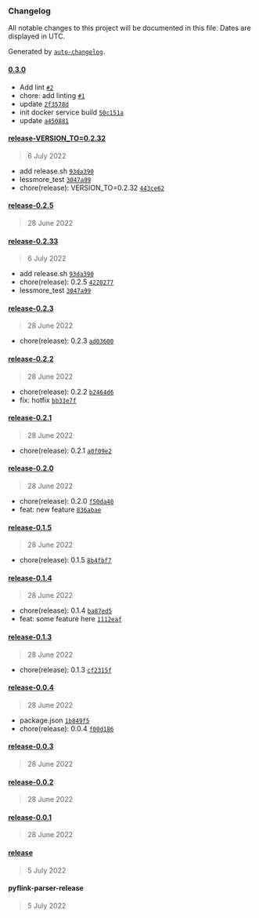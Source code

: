 ### Changelog

All notable changes to this project will be documented in this file. Dates are displayed in UTC.

Generated by [`auto-changelog`](https://github.com/CookPete/auto-changelog).

#### [0.3.0](https://github.com/marklidenberg/lessmore/compare/release-VERSION_TO=0.2.32...0.3.0)

- Add lint [`#2`](https://github.com/marklidenberg/lessmore/pull/2)
- chore: add linting [`#1`](https://github.com/marklidenberg/lessmore/pull/1)
- update [`2f3578d`](https://github.com/marklidenberg/lessmore/commit/2f3578d5ca44e49c03aa9a5a5d8d737a54c6f406)
- init docker service build [`50c151a`](https://github.com/marklidenberg/lessmore/commit/50c151ab891d1447b4fb401cdc7695fc06bfaac7)
- update [`a450881`](https://github.com/marklidenberg/lessmore/commit/a4508818f7a41e55744bfbbd7d36fe20ab90788e)

#### [release-VERSION_TO=0.2.32](https://github.com/marklidenberg/lessmore/compare/release-0.2.5...release-VERSION_TO=0.2.32)

> 6 July 2022

- add release.sh [`93da390`](https://github.com/marklidenberg/lessmore/commit/93da390610a3ec475bc82c9a1b63020a30f1b1a8)
- lessmore_test [`3047a99`](https://github.com/marklidenberg/lessmore/commit/3047a992e97b4b15a0431468052797c9d90e5dfd)
- chore(release): VERSION_TO=0.2.32 [`443ce62`](https://github.com/marklidenberg/lessmore/commit/443ce627ca20bd15ddfebd2710906939922f1d14)

#### [release-0.2.5](https://github.com/marklidenberg/lessmore/compare/release-0.2.33...release-0.2.5)

> 28 June 2022

#### [release-0.2.33](https://github.com/marklidenberg/lessmore/compare/release-0.2.3...release-0.2.33)

> 6 July 2022

- add release.sh [`93da390`](https://github.com/marklidenberg/lessmore/commit/93da390610a3ec475bc82c9a1b63020a30f1b1a8)
- chore(release): 0.2.5 [`4220277`](https://github.com/marklidenberg/lessmore/commit/42202777656d3cceb9448a0375e261e34fb0daab)
- lessmore_test [`3047a99`](https://github.com/marklidenberg/lessmore/commit/3047a992e97b4b15a0431468052797c9d90e5dfd)

#### [release-0.2.3](https://github.com/marklidenberg/lessmore/compare/release-0.2.2...release-0.2.3)

> 28 June 2022

- chore(release): 0.2.3 [`ad03600`](https://github.com/marklidenberg/lessmore/commit/ad03600398d95d06c24008930011643fbd43c113)

#### [release-0.2.2](https://github.com/marklidenberg/lessmore/compare/release-0.2.1...release-0.2.2)

> 28 June 2022

- chore(release): 0.2.2 [`b2464d6`](https://github.com/marklidenberg/lessmore/commit/b2464d635767e48d305d2c424f0cf0c427534244)
- fix: hotfix [`bb33e7f`](https://github.com/marklidenberg/lessmore/commit/bb33e7fa9734de6bf80863ae169c8a1d89a62c84)

#### [release-0.2.1](https://github.com/marklidenberg/lessmore/compare/release-0.2.0...release-0.2.1)

> 28 June 2022

- chore(release): 0.2.1 [`a0f09e2`](https://github.com/marklidenberg/lessmore/commit/a0f09e291fbf4f738aaa93b026e7853553486a08)

#### [release-0.2.0](https://github.com/marklidenberg/lessmore/compare/release-0.1.5...release-0.2.0)

> 28 June 2022

- chore(release): 0.2.0 [`f50da40`](https://github.com/marklidenberg/lessmore/commit/f50da40810708d7baa29214943b4d52d3cd4dcd8)
- feat: new feature [`836abae`](https://github.com/marklidenberg/lessmore/commit/836abae1082f0cd4adeef85741fc25b2b07802c1)

#### [release-0.1.5](https://github.com/marklidenberg/lessmore/compare/release-0.1.4...release-0.1.5)

> 28 June 2022

- chore(release): 0.1.5 [`8b4fbf7`](https://github.com/marklidenberg/lessmore/commit/8b4fbf77041025785def35df08f7e0147143c26a)

#### [release-0.1.4](https://github.com/marklidenberg/lessmore/compare/release-0.1.3...release-0.1.4)

> 28 June 2022

- chore(release): 0.1.4 [`ba87ed5`](https://github.com/marklidenberg/lessmore/commit/ba87ed5e739b5163bc7cdb3a9b3fbc805a9485c3)
- feat: some feature here [`1112eaf`](https://github.com/marklidenberg/lessmore/commit/1112eaf330cabda53bb2ef3c1a7724fb2a3ff42c)

#### [release-0.1.3](https://github.com/marklidenberg/lessmore/compare/release-0.0.4...release-0.1.3)

> 28 June 2022

- chore(release): 0.1.3 [`cf2315f`](https://github.com/marklidenberg/lessmore/commit/cf2315f539bded11e3c2c6d10de3a4142dd3bf0d)

#### [release-0.0.4](https://github.com/marklidenberg/lessmore/compare/release-0.0.3...release-0.0.4)

> 28 June 2022

- package.json [`1b849f5`](https://github.com/marklidenberg/lessmore/commit/1b849f57eec951761417db4af2fb0567abd5d4a3)
- chore(release): 0.0.4 [`f00d186`](https://github.com/marklidenberg/lessmore/commit/f00d1867ee511492aee5aae4253eb191af471a8f)

#### [release-0.0.3](https://github.com/marklidenberg/lessmore/compare/release-0.0.2...release-0.0.3)

> 28 June 2022

#### [release-0.0.2](https://github.com/marklidenberg/lessmore/compare/release-0.0.1...release-0.0.2)

> 28 June 2022

#### [release-0.0.1](https://github.com/marklidenberg/lessmore/compare/release...release-0.0.1)

> 28 June 2022

#### [release](https://github.com/marklidenberg/lessmore/compare/pyflink-parser-release...release)

> 5 July 2022

#### pyflink-parser-release

> 5 July 2022

